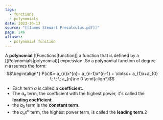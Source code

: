 ```yaml
---
tags:
  - functions
  - polynomials
date: 2023-10-13
source: "[[James Stewart Precalculus.pdf]]"
page: 246
aliases:
  - polynomial function
---
```

A **polynomial** [[Functions|function]] a function that is defined by a [[Polynomials|polynomial]] expression. So a polynomial function of degree $n$ assumes the form:
$$\begin{align*}
P(x)&= a_{n}x^{n}+ a_{n-1}x^{n-1} + \dotsc+ a_{1}x+a_{0} \; \; \; a_{n}\ne 0
\end{align*}$$
- Each term $a$ is called a **coefficient.**
- The $a_{n}$ term, the coefficient with the highest power, it's called the **leading coefficient**.
- the $a_{0}$ term is the **constant term**.
- the $a_{n}x^{n}$ term, the highest power term, is called the **leading term**.2